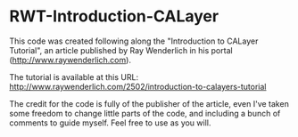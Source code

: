 RWT-Introduction-CALayer
========================

This code was created following along the "Introduction to CALayer Tutorial", an article published by Ray Wenderlich in his portal (http://www.raywenderlich.com).

The tutorial is available at this URL: http://www.raywenderlich.com/2502/introduction-to-calayers-tutorial

The credit for the code is fully of the publisher of the article, even I've taken some freedom to change little parts of the code, and including a bunch of comments to guide myself. Feel free to use as you will.
